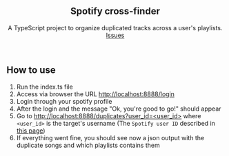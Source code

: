 <p align="center">
  <h2 align="center">
    Spotify cross-finder
  </h2>

  <p align="center">
    A TypeScript project to organize duplicated tracks across a user's playlists.
    <br>
    <a href="https://github.com/WaveHDMI/spotify-cross-finder/issues">Issues</a>
  </p>
</p>

<br>

## How to use

1. Run the index.ts file
2. Access via browser the URL [http://localhost:8888/login](http://localhost:8888/login)
3. Login through your spotify profile
4. After the login and the message "Ok, you're good to go!" should appear
5. Go to [http://localhost:8888/duplicates?user_id=<user_id>](http://localhost:8888/duplicates?user_id=<user_id>) where `<user_id>` is the target's username (The `Spotify user ID` described in [this page](https://developer.spotify.com/documentation/web-api/concepts/spotify-uris-ids))
6. If everything went fine, you should see now a json output with the duplicate songs and which playlists contains them
